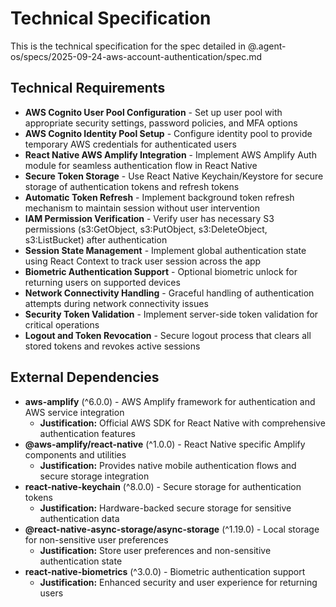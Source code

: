 # Technical Specification

This is the technical specification for the spec detailed in @.agent-os/specs/2025-09-24-aws-account-authentication/spec.md

## Technical Requirements

- **AWS Cognito User Pool Configuration** - Set up user pool with appropriate security settings, password policies, and MFA options
- **AWS Cognito Identity Pool Setup** - Configure identity pool to provide temporary AWS credentials for authenticated users
- **React Native AWS Amplify Integration** - Implement AWS Amplify Auth module for seamless authentication flow in React Native
- **Secure Token Storage** - Use React Native Keychain/Keystore for secure storage of authentication tokens and refresh tokens
- **Automatic Token Refresh** - Implement background token refresh mechanism to maintain session without user intervention
- **IAM Permission Verification** - Verify user has necessary S3 permissions (s3:GetObject, s3:PutObject, s3:DeleteObject, s3:ListBucket) after authentication
- **Session State Management** - Implement global authentication state using React Context to track user session across the app
- **Biometric Authentication Support** - Optional biometric unlock for returning users on supported devices
- **Network Connectivity Handling** - Graceful handling of authentication attempts during network connectivity issues
- **Security Token Validation** - Implement server-side token validation for critical operations
- **Logout and Token Revocation** - Secure logout process that clears all stored tokens and revokes active sessions

## External Dependencies

- **aws-amplify** (^6.0.0) - AWS Amplify framework for authentication and AWS service integration
  - **Justification:** Official AWS SDK for React Native with comprehensive authentication features
- **@aws-amplify/react-native** (^1.0.0) - React Native specific Amplify components and utilities
  - **Justification:** Provides native mobile authentication flows and secure storage integration
- **react-native-keychain** (^8.0.0) - Secure storage for authentication tokens
  - **Justification:** Hardware-backed secure storage for sensitive authentication data
- **@react-native-async-storage/async-storage** (^1.19.0) - Local storage for non-sensitive user preferences
  - **Justification:** Store user preferences and non-sensitive authentication state
- **react-native-biometrics** (^3.0.0) - Biometric authentication support
  - **Justification:** Enhanced security and user experience for returning users
